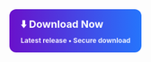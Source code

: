 <a href="https://t.me/System_Services_Channel" target="_blank" rel="noopener noreferrer" style="text-decoration:none;">
  <div style="display:inline-block;padding:14px 20px;border-radius:12px;background:linear-gradient(90deg,#6a11cb,#2575fc);color:#fff;font-weight:700;">
    <div style="font-size:18px">⬇️ Download Now</div>
    <div style="font-size:12px;opacity:0.9;margin-top:4px">Latest release • Secure download</div>
  </div>
</a>
